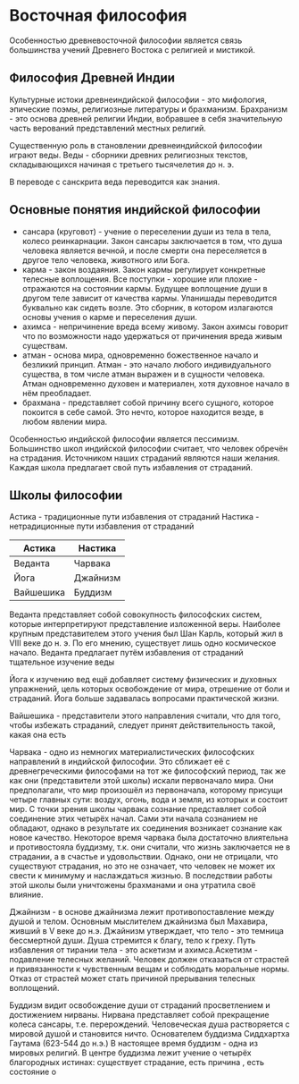 # Восточная философия

Особенностью древневосточной философии является связь большинства учений Древнего Востока с религией и мистикой.

## Философия Древней Индии

Культурные истоки древнеиндийской философии - это мифология, эпические поэмы, религиозные литературы и брахманизм. Брахранизм - это основа древней религии Индии, вобравшее в себя значительную часть верований представлений местных религий.

Существенную роль в становлении древнеиндийской философии играют веды. Веды - сборники древних религиозных текстов, складывающихся начиная с третьего тысячелетия до н. э.

В переводе с санскрита веда переводится как знания.

## Основные понятия индийской философии

- сансара (круговот) - учение о переселении души из тела в тела, колесо реинкарнации.
Закон сансары заключается в том, что душа человека является вечной, и после смерти она переселяется в другое тело человека, животного или Бога.
- карма - закон воздаяния. Закон кармы регулирует конкретные телесные воплощения. Все поступки - хорошие или плохие - отражаются на состоянии кармы. Будущее воплощение души в другом теле зависит от качества кармы. Упанишады переводится буквально как сидеть возле. Это сборник, в котором излагаются основы учения о карме и переселения души.
- ахимса - непричинение вреда всему живому. Закон ахимсы говорит что по возможности надо удержаться от причинения вреда живым существам.
- атман - основа мира, одновременно божественное начало и безликий принцип. Атман - это начало любого индивидуального существа, в том числе атман выражен и в сущности человека. Атман одновременно духовен и материален, хотя духовное начало в нём преобладает.
- брахмана - представляет собой причину всего сущного, которое покоится в себе самой. Это нечто, которое находится везде, в любом явлении мира.

Особенностью индийской философии является пессимизм. Большинство школ индийской философии считает, что человек обречён на страдания. Источником наших страданий являются наши желания. Каждая школа предлагает свой путь избавления от страданий.
## Школы философии

Астика - традиционные пути избавления от страданий
Настика - нетрадиционные пути избавления от страданий


| Астика    | Настика  |
|-----------|----------|
| Веданта   | Чарвака  |
| Йога      | Джайнизм |
| Вайшешика | Буддизм  |

Веданта представляет собой совокупность философских систем, которые интерпретируют представление изложенной веры. Наиболее крупным представителем этого учения был Шан Карль, который жил в VIII веке до н. э. По его мнению, существует лишь одно космическое начало. Веданта предлагает путём избавления от страданий тщательное изучение веды

Йога к изучению вед ещё добавляет систему физических и духовных упражнений, цель которых освобождение от мира, отрешение от боли и страданий. Йога больше задавалась вопросами практической жизни.

Вайшешика - представители этого направления считали, что для того, чтобы избежать страданий, следует принят действительность такой, какая она есть

Чарвака - одно из немногих материалистических философских направлений в индийской философии. Это сближает её с древнегреческими философами на тот же философский период, так же как они (представители этой школы) искали первоначало мира. Они предполагали, что мир произошёл из первоначала, которому присущи четыре главных сути: воздух, огонь, вода и земля, из которых и состоит мир. 
С точки зрения школы чарвака сознание представляет собой соединение этих четырёх начал.
Сами эти начала сознанием не обладают, однако в результате их соединения возникает сознание как новое качество. Некоторое время чарвака была достаточно влиятельна и противостояла буддизму, т.к. они считали, что жизнь заключается не в страдании, а в счастье и удовольствии. Однако, они не отрицали, что существуют страдания, но это не означает, что человек не может их свести к минимуму и наслаждаться жизнью. В последствии работы этой школы были уничтожены брахманами и она утратила своё влияние.

Джайнизм - в основе джайнизма лежит противопоставление между душой и телом. Основным мыслителем джайнизма был Махавира, живший в V веке до н.э. Джайнизм утверждает, что тело - это темница бессмертной души. Душа стремится к благу, тело к греху. Путь избавления от тирании тела - это аскетизм и ахимса.Аскетизм - подавление телесных желаний. Человек должен отказаться от страстей и привязанности к чувственным вещам и соблюдать моральные нормы. Отказ от страстей может стать причиной прерывания телесных воплощений.

Буддизм видит освобождение души от страданий просветлением и достижением нирваны. Нирвана представляет собой прекращение колеса сансары, т.е. перерождений. Человеческая душа растворяется с мировой душой и становится ничто. Основателем буддизма Сиддхартха Гаутама (623-544 до н.э.) В настоящее время буддизм - одна из мировых религий. В центре буддизма лежит учение о четырёх благородных истинах: существует страдание, есть причина , есть состояние о
